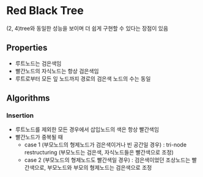 # Red Black Tree
(2, 4)tree와 동일한 성능을 보이며 더 쉽게 구현할 수 있다는 장점이 있음
## Properties
- 루트노드는 검은색임
- 빨간노드의 자식노드는 항상 검은색임
- 루트로부터 모든 잎 노드까지 경로의 검은색 노드의 수는 동일

## Algorithms
### Insertion
- 루트노드를 제외한 모든 경우에서 삽입노드의 색은 항상 빨간색임
- 빨간노드가 중복될 때
  - case 1 (부모노드의 형제노드가 검은색이거나 빈 공간일 경우) : tri-node restructuring (부모노드는 검은색, 자식노드들은 빨간색으로 조정)
  - case 2 (부모노드의 형제노드도 빨간색일 경우) : 검은색이었던 조상노드는 빨간색으로, 부모노드와 부모의 형제노드는 검은색으로 조정

